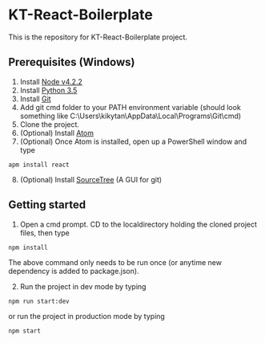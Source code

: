# KT-React-Boilerplate

This is the repository for KT-React-Boilerplate project.

## Prerequisites (Windows)

1. Install [Node v4.2.2](https://nodejs.org/en/)
2. Install [Python 3.5](https://www.python.org/downloads/release/python-350/)
3. Install [Git](https://git-scm.com/download/win)
4. Add git cmd folder to your PATH environment variable (should look something like C:\Users\kikytan\AppData\Local\Programs\Git\cmd)
5. Clone the project.
6. (Optional) Install [Atom](https://atom.io/)
7. (Optional) Once Atom is installed, open up a PowerShell window and type
```
apm install react
```
8. (Optional) Install [SourceTree](https://www.sourcetreeapp.com/) (A GUI for git)

## Getting started

1. Open a cmd prompt.  CD to the localdirectory holding the cloned project files, then type
```
npm install
```
The above command only needs to be run once (or anytime new dependency is added to package.json).

2. Run the project in dev mode by typing
```
npm run start:dev
```
or run the project in production mode by typing
```
npm start
```